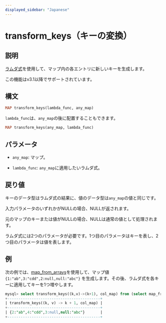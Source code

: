```yaml
---
displayed_sidebar: "Japanese"
---
```


# transform_keys（キーの変換）

## 説明

[ラムダ式](../Lambda_expression.md)を使用して、マップ内の各エントリに新しいキーを生成します。

この機能はv3.1以降でサポートされています。

## 構文

```Haskell
MAP transform_keys(lambda_func, any_map)
```

`lambda_func`は、`any_map`の後に配置することもできます。

```Haskell
MAP transform_keys(any_map, lambda_func)
```

## パラメータ

- `any_map`: マップ。

- `lambda_func`: `any_map`に適用したいラムダ式。

## 戻り値

キーのデータ型はラムダ式の結果に、値のデータ型は`any_map`の値と同じです。

入力パラメータのいずれかがNULLの場合、NULLが返されます。

元のマップのキーまたは値がNULLの場合、NULLは通常の値として処理されます。

ラムダ式には2つのパラメータが必要です。1つ目のパラメータはキーを表し、2つ目のパラメータは値を表します。

## 例

次の例では、[map_from_arrays](map_from_arrays.md)を使用して、マップ値 `{1:"ab",3:"cdd",2:null,null:"abc"}` を生成します。その後、ラムダ式を各キーに適用してキーを1つ増やします。

```SQL
mysql> select transform_keys((k,v)->(k+1), col_map) from (select map_from_arrays([1,3,null,2,null],['ab','cdd',null,null,'abc']) as col_map)A;
+------------------------------------------+
| transform_keys((k, v) -> k + 1, col_map) |
+------------------------------------------+
| {2:"ab",4:"cdd",3:null,null:"abc"}       |
+------------------------------------------+
```